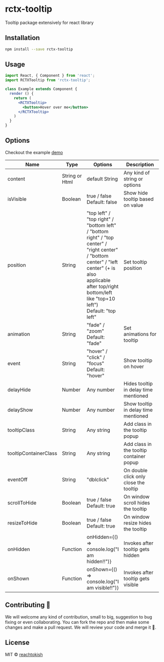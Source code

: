 # rctx-tooltip

Tooltip package extensively for react library

## Installation
```bash
npm install --save rctx-tooltip
```

## Usage

```jsx
import React, { Component } from 'react';
import RCTXTooltip from 'rctx-tooltip';

class Example extends Component {
  render () {
    return (
      <RCTXTooltip>
        <button>Hover over me</button>
      </RCTXTooltip>
    )
  }
}
```

## Options
Checkout the example <a href="https://reachtokish.github.io/rctx-tooltip/" target="_blank">demo</a>
<table class="table table-bordered table-striped">
  <thead>
  <tr>
    <th style="width: 60px;">Name</th>
    <th style="width: 50px;">Type</th>
    <th style="width: 10px;">Options</th>
    <th>Description</th>
  </tr>
  </thead>
  <tbody>
    <tr>
      <td>content</td>
      <td>String or Html</td>
      <td>default String</td>
      <td>Any kind of string or options</td>
    </tr>
    <tr>
      <td>isVisible</td>
      <td>Boolean</td>
      <td>true / false<br />Default: false</td>
      <td>Show hide tooltip based on value</td>
    </tr>
    <tr>
      <td>position</td>
      <td>String</td>
      <td>"top left" / "top right" / "bottom left" / "bottom right" / "top center" / "right center" / "bottom center" / "left center" (+ is also applicable after top/right bottom/left like "top+10 left")<br />Default: "top left"</td>
      <td>Set tooltip position</td>
    </tr>
    <tr>
      <td>animation</td>
      <td>String</td>
      <td>"fade" / "zoom"<br />Default: "fade"</td>
      <td>Set animations for tooltip</td>
    </tr>
    <tr>
      <td>event</td>
      <td>String</td>
      <td>"hover" / "click" / "focus"<br />Default: "hover"</td>
      <td>Show tooltip on hover</td>
    </tr>
    <tr>
      <td>delayHide</td>
      <td>Number</td>
      <td>Any number</td>
      <td>Hides tooltip in delay time mentioned</td>
    </tr>
    <tr>
      <td>delayShow</td>
      <td>Number</td>
      <td>Any number</td>
      <td>Show tooltip in delay time mentioned</td>
    </tr>
    <tr>
      <td>tooltipClass</td>
      <td>String</td>
      <td>Any string</td>
      <td>Add class in the tooltip popup</td>
    </tr>
    <tr>
      <td>tooltipContainerClass</td>
      <td>String</td>
      <td>Any string</td>
      <td>Add class in the tooltip container popup</td>
    </tr>
    <tr>
      <td>eventOff</td>
      <td>String</td>
      <td>"dblclick"</td>
      <td>On double click only close the tooltip</td>
    </tr>
    <tr>
      <td>scrollToHide</td>
      <td>Boolean</td>
      <td>true / false<br />Default: true</td>
      <td>On window scroll hides the tooltip</td>
    </tr>
    <tr>
      <td>resizeToHide</td>
      <td>Boolean</td>
      <td>true / false<br />Default: true</td>
      <td>On window resize hides the tooltip</td>
    </tr>
    <tr>
      <td>onHidden</td>
      <td>Function</td>
      <td>onHidden={() => console.log("I am hidden!!")}</td>
      <td>Invokes after tooltip gets hidden</td>
    </tr>
    <tr>
      <td>onShown</td>
      <td>Function</td>
      <td>onShown={() => console.log("I am visible!!")}</td>
      <td>Invokes after tooltip gets visible</td>
    </tr>
  </tbody>
</table>

## Contributing 🙏
We will welcome any kind of contribution, small to big, suggestion to bug fixing or even collaborating. You can fork the repo and then make some changes and make a pull request. We will review your code and merge it 👏.

## License
MIT © [reachtokish](https://github.com/reachtokish)